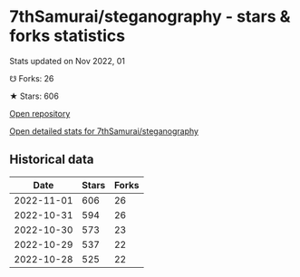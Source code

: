 # 7thSamurai/steganography - stars & forks statistics

Stats updated on Nov 2022, 01

☋ Forks: 26

★ Stars: 606

[Open repository](https://github.com/7thSamurai/steganography)

[Open detailed stats for 7thSamurai/steganography](https://reviewgithub.com/rep/7thSamurai/steganography)

## Historical data
| Date | Stars | Forks |
|------|-------|-------|
| 2022-11-01 | 606 | 26 | 
| 2022-10-31 | 594 | 26 | 
| 2022-10-30 | 573 | 23 | 
| 2022-10-29 | 537 | 22 | 
| 2022-10-28 | 525 | 22 | 

